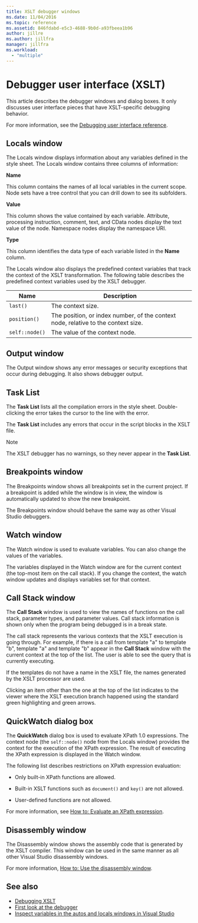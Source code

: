 ```yaml
---
title: XSLT debugger windows
ms.date: 11/04/2016
ms.topic: reference
ms.assetid: 846fdabd-e5c3-4688-9b0d-a93fbeea1b96
author: jillre
ms.author: jillfra
manager: jillfra
ms.workload:
  - "multiple"
---
```

# Debugger user interface (XSLT)

This article describes the debugger windows and dialog boxes. It only discusses user interface pieces that have XSLT-specific debugging behavior.

For more information, see the [Debugging user interface reference](../debugger/debugging-user-interface-reference.md).

## Locals window

The Locals window displays information about any variables defined in the style sheet. The Locals window contains three columns of information:

**Name**

This column contains the names of all local variables in the current scope. Node sets have a tree control that you can drill down to see its subfolders.

**Value**

This column shows the value contained by each variable. Attribute, processing instruction, comment, text, and CData nodes display the text value of the node. Namespace nodes display the namespace URI.

**Type**

This column identifies the data type of each variable listed in the **Name** column.

The Locals window also displays the predefined context variables that track the context of the XSLT transformation. The following table describes the predefined context variables used by the XSLT debugger.

|Name|Description|
|-|-----------------|
|`last()`|The context size.|
|`position()`|The position, or index number, of the context node, relative to the context size.|
|`self::node()`|The value of the context node.|

## Output window

The Output window shows any error messages or security exceptions that occur during debugging. It also shows debugger output.

## Task List

The **Task List** lists all the compilation errors in the style sheet. Double-clicking the error takes the cursor to the line with the error.

The **Task List** includes any errors that occur in the script blocks in the XSLT file.

> [!NOTE]
> The XSLT debugger has no warnings, so they never appear in the **Task List**.

## Breakpoints window

The Breakpoints window shows all breakpoints set in the current project. If a breakpoint is added while the window is in view, the window is automatically updated to show the new breakpoint.

The Breakpoints window should behave the same way as other Visual Studio debuggers.

## Watch window

The Watch window is used to evaluate variables. You can also change the values of the variables.

The variables displayed in the Watch window are for the current context (the top-most item on the call stack). If you change the context, the watch window updates and displays variables set for that context.

## Call Stack window

The **Call Stack** window is used to view the names of functions on the call stack, parameter types, and parameter values. Call stack information is shown only when the program being debugged is in a break state.

The call stack represents the various contexts that the XSLT execution is going through. For example, if there is a call from template "a" to template "b", template "a" and template "b" appear in the **Call Stack** window with the current context at the top of the list. The user is able to see the query that is currently executing.

If the templates do not have a name in the XSLT file, the names generated by the XSLT processor are used.

Clicking an item other than the one at the top of the list indicates to the viewer where the XSLT execution branch happened using the standard green highlighting and green arrows.

## QuickWatch dialog box

The **QuickWatch** dialog box is used to evaluate XPath 1.0 expressions. The context node (the `self::node()` node from the Locals window) provides the context for the execution of the XPath expression. The result of executing the XPath expression is displayed in the Watch window.

The following list describes restrictions on XPath expression evaluation:

- Only built-in XPath functions are allowed.

- Built-in XSLT functions such as `document()` and `key()` are not allowed.

- User-defined functions are not allowed.

For more information, see [How to: Evaluate an XPath expression](../xml-tools/how-to-evaluate-an-xpath-expression.md).

## Disassembly window

The Disassembly window shows the assembly code that is generated by the XSLT compiler. This window can be used in the same manner as all other Visual Studio disassembly windows.

For more information, [How to: Use the disassembly window](../debugger/how-to-use-the-disassembly-window.md).

## See also

- [Debugging XSLT](../xml-tools/debugging-xslt.md)
- [First look at the debugger](../debugger/debugger-feature-tour.md)
- [Inspect variables in the autos and locals windows in Visual Studio](../debugger/autos-and-locals-windows.md)